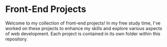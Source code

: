 # Front-End Projects

Welcome to my collection of front-end projects! In my free study time, I've worked on these projects to enhance my skills and explore various aspects of web development. Each project is contained in its own folder within this repository.


